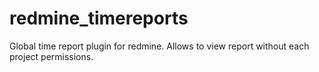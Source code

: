 redmine_timereports
===================

Global time report plugin for redmine. Allows to view report without each project permissions. 

